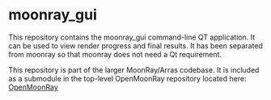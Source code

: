# moonray_gui
This repository contains the moonray_gui command-line QT application.  It can be used to view render progress and final results.
It has been separated from moonray so that moonray does not need a Qt requirement.

This repository is part of the larger MoonRay/Arras codebase.  It is included as a submodule in the top-level
OpenMoonRay repository located here: [OpenMoonRay](https://github.com/dreamworksanimation/openmoonray)

